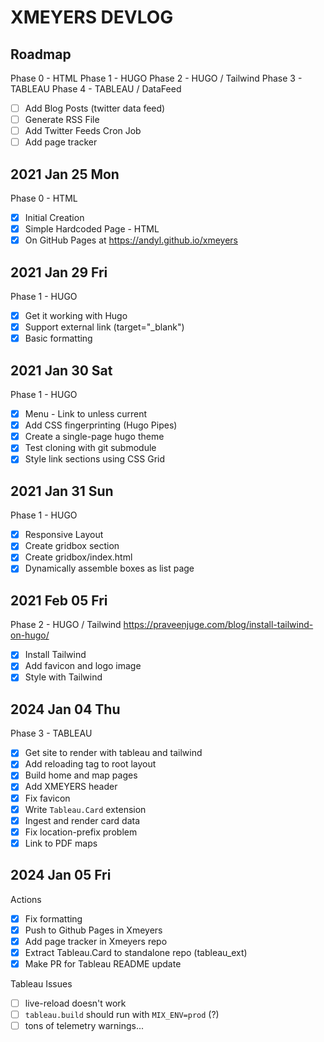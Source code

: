 # XMEYERS DEVLOG

## Roadmap

Phase 0 - HTML
Phase 1 - HUGO
Phase 2 - HUGO / Tailwind 
Phase 3 - TABLEAU
Phase 4 - TABLEAU / DataFeed
- [ ] Add Blog Posts (twitter data feed)
- [ ] Generate RSS File
- [ ] Add Twitter Feeds Cron Job
- [ ] Add page tracker 

## 2021 Jan 25 Mon

Phase 0 - HTML
- [x] Initial Creation
- [x] Simple Hardcoded Page - HTML
- [x] On GitHub Pages at https://andyl.github.io/xmeyers

## 2021 Jan 29 Fri

Phase 1 - HUGO 
- [x] Get it working with Hugo
- [x] Support external link (target="\_blank")
- [x] Basic formatting

## 2021 Jan 30 Sat

Phase 1 - HUGO 
- [x] Menu - Link to unless current
- [x] Add CSS fingerprinting (Hugo Pipes)
- [x] Create a single-page hugo theme
- [x] Test cloning with git submodule
- [x] Style link sections using CSS Grid

## 2021 Jan 31 Sun

Phase 1 - HUGO 
- [x] Responsive Layout
- [x] Create gridbox section
- [x] Create gridbox/index.html
- [x] Dynamically assemble boxes as list page

## 2021 Feb 05 Fri

Phase 2 - HUGO / Tailwind
https://praveenjuge.com/blog/install-tailwind-on-hugo/

- [x] Install Tailwind 
- [x] Add favicon and logo image
- [x] Style with Tailwind

## 2024 Jan 04 Thu 

Phase 3 - TABLEAU 
- [x] Get site to render with tableau and tailwind 
- [x] Add reloading tag to root layout 
- [x] Build home and map pages 
- [x] Add XMEYERS header
- [x] Fix favicon 
- [x] Write `Tableau.Card` extension
- [x] Ingest and render card data 
- [x] Fix location-prefix problem 
- [x] Link to PDF maps

## 2024 Jan 05 Fri
 
Actions
- [x] Fix formatting 
- [x] Push to Github Pages in Xmeyers
- [x] Add page tracker in Xmeyers repo 
- [x] Extract Tableau.Card to standalone repo (tableau_ext)
- [x] Make PR for Tableau README update

Tableau Issues
- [ ] live-reload doesn't work 
- [ ] `tableau.build` should run with `MIX_ENV=prod` (?)
- [ ] tons of telemetry warnings...
